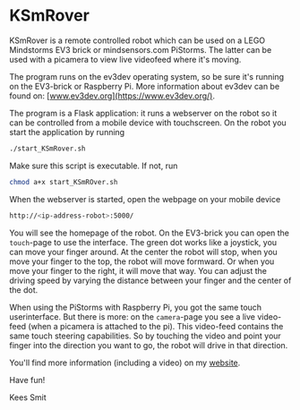 # KSmRover

KSmRover is a remote controlled robot which can be used on a
LEGO Mindstorms EV3 brick or mindsensors.com PiStorms. The latter
can be used with a picamera to view live videofeed where it's moving.

The program runs on the ev3dev operating system, so be sure it's
running on the EV3-brick or Raspberry Pi. More information about
ev3dev can be found on: [www.ev3dev.org](https://www.ev3dev.org/).

The program is a Flask application: it runs a webserver on the robot
so it can be controlled from a mobile device with touchscreen. On the robot
you start the application by running

```bash
./start_KSmRover.sh
```

Make sure this script is executable. If not, run

```bash
chmod a+x start_KSmROver.sh
```

When the webserver is started, open the webpage on your mobile device

```bash
http://<ip-address-robot>:5000/
```

You will see the homepage of the robot. On the EV3-brick you can open
the `touch`-page to use the interface. The green dot works like a joystick,
you can move your finger around. At the center the robot will stop,
when you move your finger to the top, the robot will move formward.
Or when you move your finger to the right, it will move that way.
You can adjust the driving speed by varying the distance between
your finger and the center of the dot.

When using the PiStorms with Raspberry Pi, you got the same touch
userinterface. But there is more: on the `camera`-page you see a live
video-feed (when a picamera is attached to the pi). This video-feed
contains the same touch steering capabilities. So by touching the
video and point your finger into the direction you want to go, the
robot will drive in that direction.

You'll find more information (including a video) on my
[website](https://kwsmit.github.io).

Have fun!

Kees Smit
